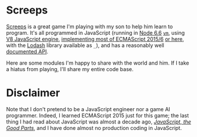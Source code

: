 # Screeps

[Screeps](https://screeps.com/) is a great game I'm playing with my son to help him learn to program.
It's all programmed in JavaScript (running in [Node 6.6](https://nodejs.org/en/) [`vm`](https://nodejs.org/api/vm.html), 
using [V8 JavaScript engine](https://github.com/v8/v8), 
[implementing most of ECMAScript 2015/6](http://node.green/) [or here](https://kangax.github.io/compat-table/es6/), 
with the [Lodash](https://lodash.com/) library available as `_`), 
and has a reasonably well [documented API](http://support.screeps.com/hc/en-us/articles/203084991-API-Reference).

Here are some modules I'm happy to share with the world and him. If I take a hiatus from playing, I'll share my
entire code base.

# Disclaimer

Note that I don't pretend to be a JavaScript engineer nor a game AI programmer. Indeed, I learned ECMAScript 2015
just for this game; the last thing I had read about JavaScript was almost a decade ago,
[*JavaScript, the Good Parts*](http://shop.oreilly.com/product/9780596517748.do), and I have done almost no
production coding in JavaScript.
